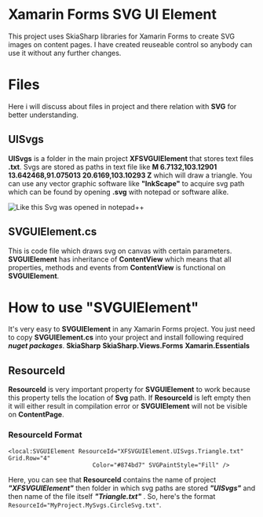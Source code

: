 # Xamarin Forms SVG UI Element

This project uses SkiaSharp libraries for Xamarin Forms to create SVG images on content pages. I have created reuseable control so anybody can use it without any further changes.


# Files

Here i will discuss about files in project and there relation with **SVG** for better understanding.

## UISvgs

**UISvgs** is a folder in the main project **XFSVGUIElement** that stores text files **.txt**. Svgs are stored as paths in text file like **M 6.7132,103.12901 13.642468,91.075013 20.6169,103.10293 Z** which will draw a triangle. You can use any vector graphic software like **"InkScape"** to acquire svg path which can be found by opening **.svg** with notepad or software alike.

![Like this Svg was opened in notepad++](https://1drv.ms/u/s!Alepmc_xf33mgyPsrpM-qEd1aZi-?e=P7Pix0)
## SVGUIElement.cs

This is code file which draws svg on canvas with certain parameters. **SVGUIElement** has inheritance of **ContentView** which means that all properties, methods and events from **ContentView** is functional on **SVGUIElement**. 

# How to use **"SVGUIElement"**

It's very easy to **SVGUIElement** in any Xamarin Forms project. You just need to copy **SVGUIElement.cs** into your project and install following required ***nuget packages***.
**SkiaSharp**
**SkiaSharp.Views.Forms**
**Xamarin.Essentials**

## ResourceId

**ResourceId** is very important property for **SVGUIElement** to work because this property tells the location of **Svg** path. If **ResourceId** is left empty then it will either result in compilation error or **SVGUIElement** will not be visible on **ContentPage**. 

### ResourceId Format

    <local:SVGUIElement ResourceId="XFSVGUIElement.UISvgs.Triangle.txt" Grid.Row="4"
                            Color="#874bd7" SVGPaintStyle="Fill" />
Here, you can see that **ResourceId**  contains the name of project ***"XFSVGUIElement"*** then folder in which svg paths are stored ***"UISvgs"*** and then name of the file itself ***"Triangle.txt"*** . 
So, here's the format `ResourceId="MyProject.MySvgs.CircleSvg.txt"`.
